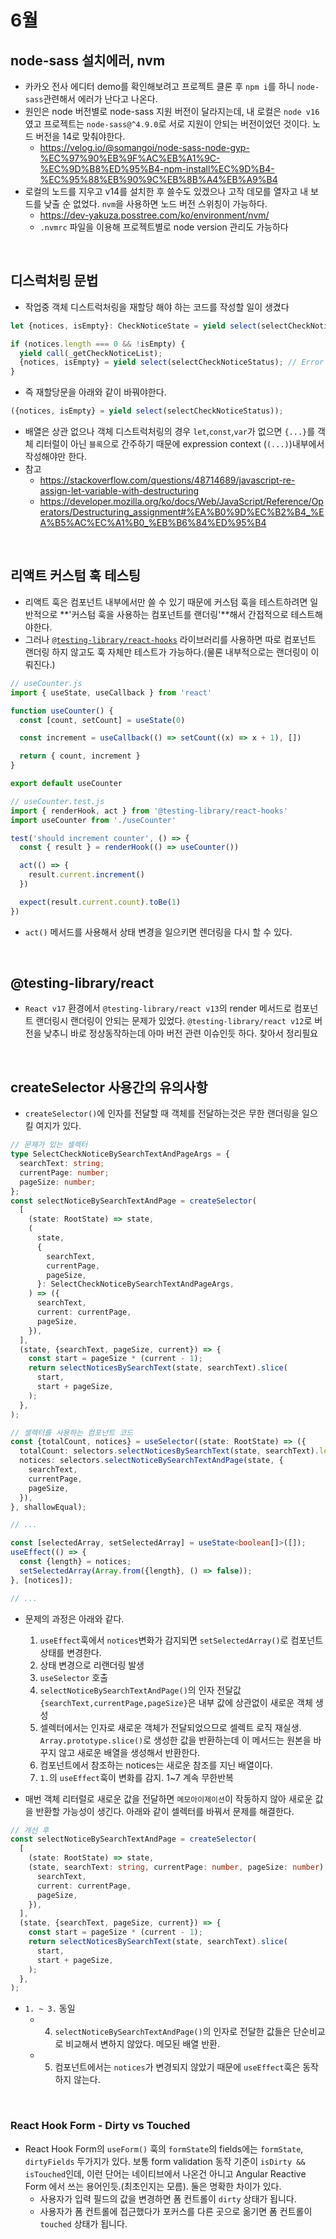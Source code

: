 # 6월

## node-sass 설치에러, nvm
- 카카오 전사 에디터 demo를 확인해보려고 프로젝트 클론 후 `npm i`를 하니 `node-sass`관련해서 에러가 난다고 나온다.
- 원인은 node 버전별로 node-sass 지원 버전이 달라지는데, 내 로컬은 `node v16`였고 프로젝트는 `node-sass@^4.9.0`로 서로 지원이 안되는 버전이었던 것이다. 노드 버전을 14로 맞춰야한다.
  - https://velog.io/@somangoi/node-sass-node-gyp-%EC%97%90%EB%9F%AC%EB%A1%9C-%EC%9D%B8%ED%95%B4-npm-install%EC%9D%B4-%EC%95%88%EB%90%9C%EB%8B%A4%EB%A9%B4
- 로컬의 노드를 지우고 v14를 설치한 후 쓸수도 있겠으나 고작 데모를 열자고 내 보드를 낮출 순 없었다. `nvm`을 사용하면 노드 버전 스위칭이 가능하다.
  - https://dev-yakuza.posstree.com/ko/environment/nvm/
  - `.nvmrc` 파일을 이용해 프로젝트별로 node version 관리도 가능하다

<br>

## 디스럭처링 문법
- 작업중 객체 디스트럭처링을 재할당 해야 하는 코드를 작성할 일이 생겼다
```ts
let {notices, isEmpty}: CheckNoticeState = yield select(selectCheckNoticeStatus);

if (notices.length === 0 && !isEmpty) {
  yield call(_getCheckNoticeList);
  {notices, isEmpty} = yield select(selectCheckNoticeStatus); // Error 선언 또는 문이 필요합니다. 이 '='은 문 블록을 따르므로 구조 파괴 할당을 작성하려는 경우 전체 할당을 괄호로 묶어야 할 수 있습니다.ts(2809)
}
```
- 즉 재할당문을 아래와 같이 바꿔야한다.
```ts
({notices, isEmpty} = yield select(selectCheckNoticeStatus));
```
- 배열은 상관 없으나 객체 디스트럭처링의 경우 `let`,`const`,`var`가 없으면 `{...}`를 객체 리터럴이 아닌 `블록`으로 간주하기 때문에 expression context (`(...)`)내부에서 작성해야만 한다.
- 참고
  - https://stackoverflow.com/questions/48714689/javascript-re-assign-let-variable-with-destructuring
  - https://developer.mozilla.org/ko/docs/Web/JavaScript/Reference/Operators/Destructuring_assignment#%EA%B0%9D%EC%B2%B4_%EA%B5%AC%EC%A1%B0_%EB%B6%84%ED%95%B4


<br>

## 리액트 커스텀 훅 테스팅
- 리액트 훅은 컴포넌트 내부에서만 쓸 수 있기 때문에 커스텀 훅을 테스트하려면 일반적으로 **'커스텀 훅을 사용하는 컴포넌트를 랜더링'**해서 간접적으로 테스트해야한다.
- 그러나 [`@testing-library/react-hooks`](https://www.npmjs.com/package/@testing-library/react-hooks) 라이브러리를 사용하면 따로 컴포넌트 랜더링 하지 않고도 훅 자체만 테스트가 가능하다.(물론 내부적으로는 랜더링이 이뤄진다.)
```js
// useCounter.js
import { useState, useCallback } from 'react'

function useCounter() {
  const [count, setCount] = useState(0)

  const increment = useCallback(() => setCount((x) => x + 1), [])

  return { count, increment }
}

export default useCounter
```
```js
// useCounter.test.js
import { renderHook, act } from '@testing-library/react-hooks'
import useCounter from './useCounter'

test('should increment counter', () => {
  const { result } = renderHook(() => useCounter())

  act(() => {
    result.current.increment()
  })

  expect(result.current.count).toBe(1)
})
```
- `act()` 메서드를 사용해서 상태 변경을 일으키면 렌더링을 다시 할 수 있다.

<br>

## @testing-library/react 
- `React v17` 환경에서 `@testing-library/react v13`의 render 메서드로 컴포넌트 랜더링시 랜더링이 안되는 문제가 있었다. `@testing-library/react v12`로 버전을 낮추니 바로 정상동작하는데 아마 버전 관련 이슈인듯 하다. 찾아서 정리필요


<br>

## createSelector 사용간의 유의사항
- `createSelector()`에 인자를 전달할 때 객체를 전달하는것은 무한 랜더링을 일으킬 여지가 있다.
```ts
// 문제가 있는 셀렉터
type SelectCheckNoticeBySearchTextAndPageArgs = {
  searchText: string;
  currentPage: number;
  pageSize: number;
};
const selectNoticeBySearchTextAndPage = createSelector(
  [
    (state: RootState) => state,
    (
      state,
      {
        searchText,
        currentPage,
        pageSize,
      }: SelectCheckNoticeBySearchTextAndPageArgs,
    ) => ({
      searchText,
      current: currentPage,
      pageSize,
    }),
  ],
  (state, {searchText, pageSize, current}) => {
    const start = pageSize * (current - 1);
    return selectNoticesBySearchText(state, searchText).slice(
      start,
      start + pageSize,
    );
  },
);
```

```ts
// 셀렉터를 사용하는 컴포넌트 코드
const {totalCount, notices} = useSelector((state: RootState) => ({
  totalCount: selectors.selectNoticesBySearchText(state, searchText).length,
  notices: selectors.selectNoticeBySearchTextAndPage(state, {
    searchText,
    currentPage,
    pageSize,
  }),
}, shallowEqual);

// ... 

const [selectedArray, setSelectedArray] = useState<boolean[]>([]);
useEffect(() => {
  const {length} = notices;
  setSelectedArray(Array.from({length}, () => false));
}, [notices]);

// ...
```
- 문제의 과정은 아래와 같다.
  1. `useEffect`훅에서 `notices`변화가 감지되면 `setSelectedArray()`로 컴포넌트 상태를 변경한다.
  2. 상태 변경으로 리랜더링 발생
  3. `useSelector` 호출
  4. `selectNoticeBySearchTextAndPage()`의 인자 전달값 `{searchText,currentPage,pageSize}`은 내부 값에 상관없이 새로운 객체 생성
  5. 셀렉터에서는 인자로 새로운 객체가 전달되었으므로 셀렉트 로직 재실생. `Array.prototype.slice()`로 생성한 값을 반환하는데 이 메서드는 원본을 바꾸지 않고 새로운 배열을 생성해서 반환한다.
  6. 컴포넌트에서 참조하는 notices는 새로운 참조를 지닌 배열이다.
  7. `1.`의 `useEffect`훅이 변화를 감지. 1~7 계속 무한반복

- 매번 객체 리터럴로 새로운 값을 전달하면 `메모아이제이션`이 작동하지 않아 새로운 값을 반환할 가능성이 생긴다. 아래와 같이 셀렉터를 바꿔서 문제를 해결한다.

```ts
// 개선 후
const selectNoticeBySearchTextAndPage = createSelector(
  [
    (state: RootState) => state,
    (state, searchText: string, currentPage: number, pageSize: number) => ({
      searchText,
      current: currentPage,
      pageSize,
    }),
  ],
  (state, {searchText, pageSize, current}) => {
    const start = pageSize * (current - 1);
    return selectNoticesBySearchText(state, searchText).slice(
      start,
      start + pageSize,
    );
  },
);
```
- `1. ~ 3.` 동일
  - 4. `selectNoticeBySearchTextAndPage()`의 인자로 전달한 값들은 단순비교로 비교해서 변하지 않았다. 메모된 배열 반환.
  - 5. 컴포넌트에서는 `notices`가 변경되지 않았기 때문에 `useEffect`훅은 동작하지 않는다.


<br>

### React Hook Form - Dirty vs Touched
- React Hook Form의 `useForm()` 훅의  `formState`의 fields에는 `formState`, `dirtyFields` 두가지가 있다. 보통 form validation 동작 기준이 `isDirty && isTouched`인데, 이런 단어는 네이티브에서 나온건 아니고 Angular Reactive Form 에서 쓰는 용어인듯.(최초인지는 모름). 둘은 명확한 차이가 있다.
  - 사용자가 입력 필드의 값을 변경하면 폼 컨트롤이 `dirty` 상태가 됩니다.
  - 사용자가 폼 컨트롤에 접근했다가 포커스를 다른 곳으로 옮기면 폼 컨트롤이 `touched` 상태가 됩니다.
